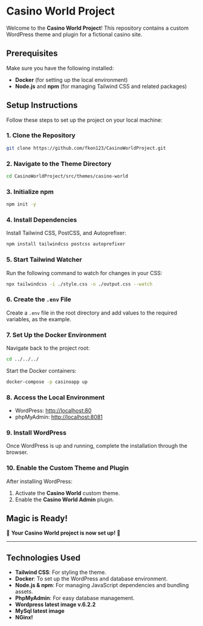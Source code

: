 
# Casino World Project

Welcome to the **Casino World Project**! This repository contains a custom WordPress theme and plugin for a fictional casino site.

## Prerequisites

Make sure you have the following installed:

- **Docker** (for setting up the local environment)
- **Node.js** and **npm** (for managing Tailwind CSS and related packages)

## Setup Instructions

Follow these steps to set up the project on your local machine:

### 1. Clone the Repository

```bash
git clone https://github.com/fkon123/CasinoWorldProject.git
```

### 2. Navigate to the Theme Directory

```bash
cd CasinoWorldProject/src/themes/casino-world
```

### 3. Initialize npm

```bash
npm init -y
```

### 4. Install Dependencies

Install Tailwind CSS, PostCSS, and Autoprefixer:

```bash
npm install tailwindcss postcss autoprefixer
```

### 5. Start Tailwind Watcher

Run the following command to watch for changes in your CSS:

```bash
npx tailwindcss -i ./style.css -o ./output.css --watch
```

### 6. Create the `.env` File

Create a `.env` file in the root directory and add values to the required variables, as the example.

### 7. Set Up the Docker Environment

Navigate back to the project root:

```bash
cd ../../../
```

Start the Docker containers:

```bash
docker-compose -p casinoapp up
```

### 8. Access the Local Environment

- WordPress: [http://localhost:80](http://localhost:80)
- phpMyAdmin: [http://localhost:8081](http://localhost:8081)

### 9. Install WordPress

Once WordPress is up and running, complete the installation through the browser.

### 10. Enable the Custom Theme and Plugin

After installing WordPress:

1. Activate the **Casino World** custom theme.
2. Enable the **Casino World Admin** plugin.

## Magic is Ready!

🎉 **Your Casino World project is now set up!** 🎉

---

## Technologies Used

- **Tailwind CSS**: For styling the theme.
- **Docker**: To set up the WordPress and database environment.
- **Node.js & npm**: For managing JavaScript dependencies and bundling assets.
- **PhpMyAdmin**: For easy database management.
- **Wordpress latest image v.6.2.2**
- **MySql latest image**
- **NGinx!**
